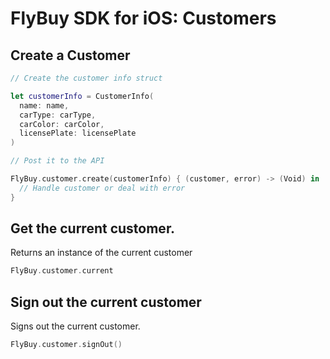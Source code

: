 # FlyBuy SDK for iOS: Customers

## Create a Customer

```swift
// Create the customer info struct

let customerInfo = CustomerInfo(
  name: name,
  carType: carType,
  carColor: carColor,
  licensePlate: licensePlate
)

// Post it to the API

FlyBuy.customer.create(customerInfo) { (customer, error) -> (Void) in
  // Handle customer or deal with error
}
```

## Get the current customer.

Returns an instance of the current customer

```swift
FlyBuy.customer.current
```

## Sign out the current customer

Signs out the current customer.

```swift
FlyBuy.customer.signOut()
```

